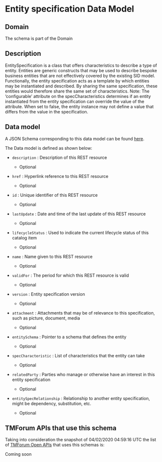 # Entity specification Data Model

## Domain

The  schema is part of the  Domain

## Description

EntitySpecification is a class that offers characteristics to describe a type of entity. Entities are generic constructs that may be used to describe bespoke business entities that are not effectively covered by the existing SID model.
Functionally, the entity specification acts as a template by which entities may be instantiated and described. By sharing the same specification, these entities would therefore share the same set of characteristics.
Note: The ‘configurable’ attribute on the specCharacteristics determines if an entity instantiated from the entity specification can override the value of the attribute. When set to false, the entity instance may not define a value that differs from the value in the specification.

## Data model

A JSON Schema corresponding to this data model can be found
[here](https://github.com/tmforum-rand/schemas/blob/candidates/Common/EntitySpecification.schema.json).

The Data model is defined as shown below:

- `description` : Description of this REST resource

  - Optional


- `href` : Hyperlink reference to this REST resource

  - Optional


- `id` : Unique identifier of this REST resource

  - Optional


- `lastUpdate` : Date and time of the last update of this REST resource

  - Optional


- `lifecycleStatus` : Used to indicate the current lifecycle status of this catalog item

  - Optional


- `name` : Name given to this REST resource

  - Optional


- `validFor` : The period for which this REST resource is valid

  - Optional


- `version` : Entity specification version

  - Optional


- `attachment` : Attachments that may be of relevance to this specification, such as picture, document, media

  - Optional


- `entitySchema` : Pointer to a schema that defines the entity

  - Optional


- `specCharacteristic` : List of characteristics that the entity can take

  - Optional


- `relatedParty` : Parties who manage or otherwise have an interest in this entity specification

  - Optional


- `entitySpecRelationship` : Relationship to another entity specification, might be dependency, substitution, etc.

  - Optional






## TMForum APIs that use this schema

Taking into consideration the snapshot of 04/02/2020 04:59:16 UTC the list of [TMForum Open APIs](https://www.tmforum.org/open-apis/) that uses this schemas is:

Coming soon